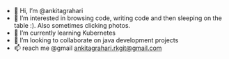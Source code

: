 - 👋 Hi, I’m @ankitagrahari
- 👀 I’m interested in browsing code, writing code and then sleeping on the table :). Also sometimes clicking photos.
- 🌱 I’m currently learning Kubernetes 
- 💞️ I’m looking to collaborate on java development projects
- 📫 reach me @gmail ankitagrahari.rkgit@gmail.com

<!---
ankitagrahari/ankitagrahari is a ✨ special ✨ repository because its `README.md` (this file) appears on your GitHub profile.
You can click the Preview link to take a look at your changes.
--->
